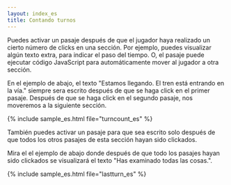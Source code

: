 ```yaml
---
layout: index_es
title: Contando turnos
---
```


Puedes activar un pasaje despu&eacute;s de que el jugador haya realizado un cierto n&uacute;mero de clicks en una secci&oacute;n. Por ejemplo, puedes visualizar alg&uacute;n texto extra, para indicar el paso del tiempo. O, el pasaje puede ejecutar c&oacute;digo JavaScript para autom&aacute;ticamente mover al jugador a otra secci&oacute;n.

En el ejemplo de abajo, el texto &quot;Estamos llegando. El tren est&aacute; entrando en la v&iacute;a.&quot; siempre sera escrito despu&eacute;s de que se haga click en el primer pasaje. Despu&eacute;s de que se haga click en el segundo pasaje, nos moveremos a la siguiente secci&oacute;n.

{% include sample_es.html file="turncount_es" %}

Tambi&eacute;n puedes activar un pasaje para que sea escrito solo despu&eacute;s de que todos los otros pasajes de esta secci&oacute;n hayan sido clickados.

Mira el el ejemplo de abajo donde despu&eacute;s de que todo los pasajes hayan sido clickados se visualizar&aacute; el texto &quot;Has examinado todas las cosas.&quot;.

{% include sample_es.html file="lastturn_es" %}
